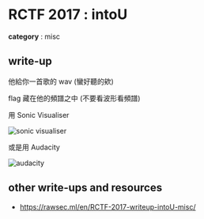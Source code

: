 # RCTF 2017 : intoU

**category** : misc

## write-up

他給你一首歌的 wav (蠻好聽的欸)

flag 藏在他的頻譜之中 (不要看波形看頻譜)

用 Sonic Visualiser

![sonic visualiser](https://i.imgur.com/URU3MGI.png)

或是用 Audacity

![audacity](https://i.imgur.com/NeAYwLe.png)

## other write-ups and resources

* https://rawsec.ml/en/RCTF-2017-writeup-intoU-misc/
